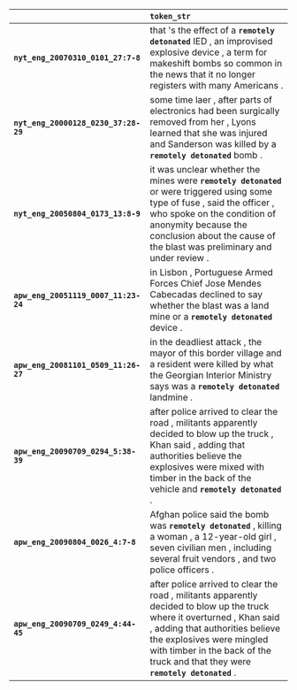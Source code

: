 |                                      | `token_str`                                                                                                                                                                                                                                                                   |
|:-------------------------------------|:------------------------------------------------------------------------------------------------------------------------------------------------------------------------------------------------------------------------------------------------------------------------------|
| **`nyt_eng_20070310_0101_27:7-8`**   | that 's the effect of a __``remotely detonated``__ IED , an improvised explosive device , a term for makeshift bombs so common in the news that it no longer registers with many Americans .                                                                                  |
| **`nyt_eng_20000128_0230_37:28-29`** | some time laer , after parts of electronics had been surgically removed from her , Lyons learned that she was injured and Sanderson was killed by a __``remotely detonated``__ bomb .                                                                                         |
| **`nyt_eng_20050804_0173_13:8-9`**   | it was unclear whether the mines were __``remotely detonated``__ or were triggered using some type of fuse , said the officer , who spoke on the condition of anonymity because the conclusion about the cause of the blast was preliminary and under review .                |
| **`apw_eng_20051119_0007_11:23-24`** | in Lisbon , Portuguese Armed Forces Chief Jose Mendes Cabecadas declined to say whether the blast was a land mine or a __``remotely detonated``__ device .                                                                                                                    |
| **`apw_eng_20081101_0509_11:26-27`** | in the deadliest attack , the mayor of this border village and a resident were killed by what the Georgian Interior Ministry says was a __``remotely detonated``__ landmine .                                                                                                 |
| **`apw_eng_20090709_0294_5:38-39`**  | after police arrived to clear the road , militants apparently decided to blow up the truck , Khan said , adding that authorities believe the explosives were mixed with timber in the back of the vehicle and __``remotely detonated``__ .                                    |
| **`apw_eng_20090804_0026_4:7-8`**    | Afghan police said the bomb was __``remotely detonated``__ , killing a woman , a 12-year-old girl , seven civilian men , including several fruit vendors , and two police officers .                                                                                          |
| **`apw_eng_20090709_0249_4:44-45`**  | after police arrived to clear the road , militants apparently decided to blow up the truck where it overturned , Khan said , adding that authorities believe the explosives were mingled with timber in the back of the truck and that they were __``remotely detonated``__ . |